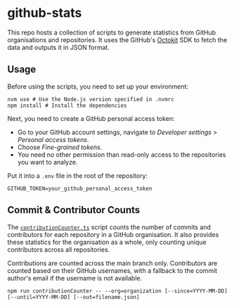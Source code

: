 # github-stats

This repo hosts a collection of scripts to generate statistics from GitHub organisations and repositories.
It uses the GitHub's [Octokit](https://github.com/octokit/octokit.js) SDK to fetch the data and outputs it in JSON format.

## Usage

Before using the scripts, you need to set up your environment:

```shell
nvm use # Use the Node.js version specified in .nvmrc
npm install # Install the dependencies
```

Next, you need to create a GitHub personal access token:

- Go to your GitHub account settings, navigate to _Developer settings_ > _Personal access tokens_.
- Choose _Fine-grained tokens_.
- You need no other permission than read-only access to the repositories you want to analyze.

Put it into a `.env` file in the root of the repository:

```dotenv
GITHUB_TOKEN=your_github_personal_access_token
```

## Commit & Contributor Counts

The [`contributionCounter.ts`](src/contributionCounter.ts) script counts the number of commits and contributors for each repository in a GitHub organisation.
It also provides these statistics for the organisation as a whole, only counting unique contributors across all repositories.

Contributions are counted across the main branch only.
Contributors are counted based on their GitHub usernames, with a fallback to the commit author's email if the username is not available.

```shell
npm run contributionCounter -- --org=organization [--since=YYYY-MM-DD] [--until=YYYY-MM-DD] [--out=filename.json]
```
